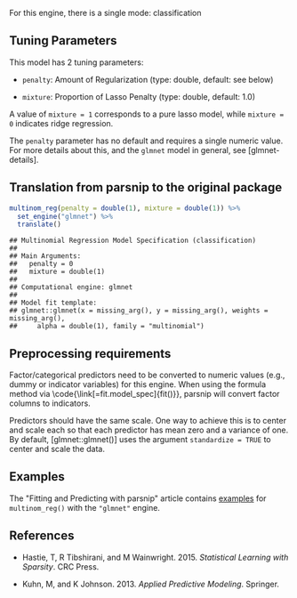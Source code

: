 


For this engine, there is a single mode: classification

## Tuning Parameters



This model has 2 tuning parameters:

- `penalty`: Amount of Regularization (type: double, default: see below)

- `mixture`: Proportion of Lasso Penalty (type: double, default: 1.0)

A value of `mixture = 1` corresponds to a pure lasso model, while `mixture = 0` indicates ridge regression.

The `penalty` parameter has no default and requires a single numeric value. For more details about this, and the `glmnet` model in general, see [glmnet-details].

## Translation from parsnip to the original package


```r
multinom_reg(penalty = double(1), mixture = double(1)) %>% 
  set_engine("glmnet") %>% 
  translate()
```

```
## Multinomial Regression Model Specification (classification)
## 
## Main Arguments:
##   penalty = 0
##   mixture = double(1)
## 
## Computational engine: glmnet 
## 
## Model fit template:
## glmnet::glmnet(x = missing_arg(), y = missing_arg(), weights = missing_arg(), 
##     alpha = double(1), family = "multinomial")
```

## Preprocessing requirements


Factor/categorical predictors need to be converted to numeric values (e.g., dummy or indicator variables) for this engine. When using the formula method via \\code{\\link[=fit.model_spec]{fit()}}, parsnip will convert factor columns to indicators.


Predictors should have the same scale. One way to achieve this is to center and 
scale each so that each predictor has mean zero and a variance of one.
By default, [glmnet::glmnet()] uses the argument `standardize = TRUE` to center and scale the data. 

## Examples 

The "Fitting and Predicting with parsnip" article contains [examples](https://parsnip.tidymodels.org/articles/articles/Examples.html#multinom-reg-glmnet) for `multinom_reg()` with the `"glmnet"` engine.

## References

 - Hastie, T, R Tibshirani, and M Wainwright. 2015. _Statistical Learning with Sparsity_. CRC Press.
 
 - Kuhn, M, and K Johnson. 2013. _Applied Predictive Modeling_. Springer.

